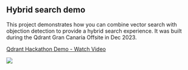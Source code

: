 ## Hybrid search demo

This project demonstrates how you can combine vector search with objection detection to provide a hybrid search experience. It was built during the Qdrant Gran Canaria Offsite in Dec 2023.

<div>
<a href="https://www.loom.com/share/51408188446a4910b36832a43dccb875">
    <p>Qdrant Hackathon Demo - Watch Video</p>
</a>
<a href="https://www.loom.com/share/51408188446a4910b36832a43dccb875">
    <img style="max-width:300px;" src="https://cdn.loom.com/sessions/thumbnails/51408188446a4910b36832a43dccb875-with-play.gif">
</a>
</div>


